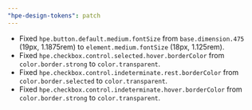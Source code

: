 ```yaml
---
"hpe-design-tokens": patch
---
```


- Fixed `hpe.button.default.medium.fontSize` from `base.dimension.475` (19px, 1.1875rem) to `element.medium.fontSize` (18px, 1.125rem).
- Fixed `hpe.checkbox.control.selected.hover.borderColor` from `color.border.strong` to `color.transparent`.
- Fixed `hpe.checkbox.control.indeterminate.rest.borderColor` from `color.border.selected` to `color.transparent`.
- Fixed `hpe.checkbox.control.indeterminate.hover.borderColor` from `color.border.strong` to `color.transparent`.
